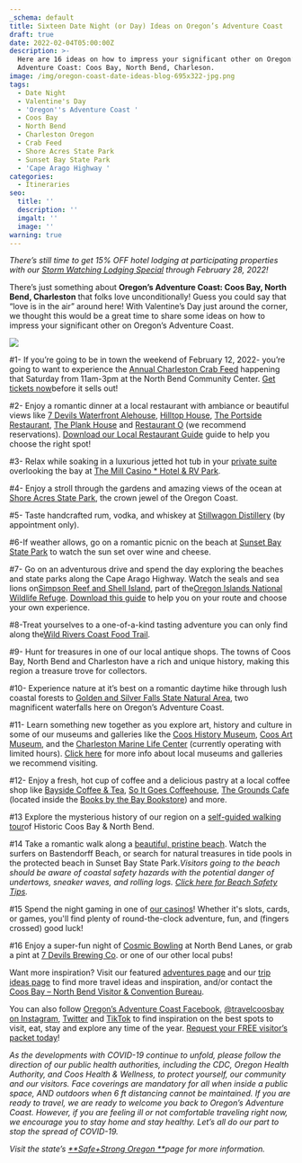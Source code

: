 ```yaml
---
_schema: default
title: Sixteen Date Night (or Day) Ideas on Oregon’s Adventure Coast
draft: true
date: 2022-02-04T05:00:00Z
description: >-
  Here are 16 ideas on how to impress your significant other on Oregon’s
  Adventure Coast: Coos Bay, North Bend, Charleson.
image: /img/oregon-coast-date-ideas-blog-695x322-jpg.png
tags:
  - Date Night
  - Valentine's Day
  - 'Oregon''s Adventure Coast '
  - Coos Bay
  - North Bend
  - Charleston Oregon
  - Crab Feed
  - Shore Acres State Park
  - Sunset Bay State Park
  - 'Cape Arago Highway '
categories:
  - Itineraries
seo:
  title: ''
  description: ''
  imgalt: ''
  image: ''
warning: true
---
```

*There’s still time to get 15% OFF hotel lodging at participating properties with our* [*Storm Watching Lodging Special*](https://www.oregonsadventurecoast.com/storm15/) *through February 28, 2022!*

There’s just something about **Oregon’s Adventure Coast: Coos Bay, North Bend, Charleston** that folks love unconditionally! Guess you could say that “love is in the air” around here! With Valentine’s Day just around the corner, we thought this would be a great time to share some ideas on how to impress your significant other on Oregon’s Adventure Coast.

![](/img/oregon-coast-date-ideas-blog-695x322-jpg-1.png)

\#1- If you’re going to be in town the weekend of February 12, 2022- you’re going to want to experience the [Annual Charleston Crab Feed](https://www.oregonsadventurecoast.com/blog/heading-to-the-2022-charleston-crab-feed-follow-these-tips-trip-ideas/) happening that Saturday from 11am-3pm at the North Bend Community Center. [Get tickets now](https://www.eventbrite.com/e/37th-annual-charleston-crab-feed-tickets-228598854327)before it sells out!

\#2- Enjoy a romantic dinner at a local restaurant with ambiance or beautiful views like [7 Devils Waterfront Alehouse](https://www.7devilsbrewery.com/waterfront-alehouse.html#/), [Hilltop House](https://hilltophouserestaurant.com/), [The Portside Restaurant](https://www.facebook.com/PortsideRestaurant/), [The Plank House](https://www.kokwelresorts.com/coos-bay/) and [Restaurant O](http://restauranto.us/) (we recommend reservations). [Download our Local Restaurant Guide](https://www.oregonsadventurecoast.com/img/Restaurants-BOOKLET.pdf) guide to help you choose the right spot!

\#3- Relax while soaking in a luxurious jetted hot tub in your [private suite](https://www.kokwelresorts.com/coos-bay/) overlooking the bay at [The Mill Casino \* Hotel & RV Park](https://www.kokwelresorts.com/coos-bay/).

\#4- Enjoy a stroll through the gardens and amazing views of the ocean at [Shore Acres State Park](https://oregonstateparks.org/index.cfm?do=parkPage.dsp_parkPage&amp;parkId=68), the crown jewel of the Oregon Coast.

\#5- Taste handcrafted rum, vodka, and whiskey at [Stillwagon Distillery](http://stillwagondistillery.com/) (by appointment only).

\#6-If weather allows, go on a romantic picnic on the beach at [Sunset Bay State Park](https://www.oregonsadventurecoast.com/state-parks-and-national-lands/) to watch the sun set over wine and cheese.

\#7- Go on an adventurous drive and spend the day exploring the beaches and state parks along the Cape Arago Highway. Watch the seals and sea lions on[Simpson Reef and Shell Island](https://www.shareoregon.com/things-to-do/en/listings/126105-simpson-reef-and-shell-island-oregon-islands-nwr), part of the[Oregon Islands National Wildlife Refuge](https://www.fws.gov/refuge/oregon_islands/). [Download this guide](https://oregonsadventurecoast.com/img/cape-arago-loop-itinerary-2018.pdf) to help you on your route and choose your own experience.

\#8-Treat yourselves to a one-of-a-kind tasting adventure you can only find along the[Wild Rivers Coast Food Trail](https://www.oregonsadventurecoast.com/blog/savor-the-flavors-along-the-wild-rivers-coast-food-trail/).

\#9- Hunt for treasures in one of our local antique shops. The towns of Coos Bay, North Bend and Charleston have a rich and unique history, making this region a treasure trove for collectors.

\#10- Experience nature at it’s best on a romantic daytime hike through lush coastal forests to [Golden and Silver Falls State Natural Area](https://www.oregonsadventurecoast.com/blog/2016-02-05-adventure-spotlight-golden-and-silver-falls/), two magnificent waterfalls here on Oregon’s Adventure Coast.

\#11- Learn something new together as you explore art, history and culture in some of our museums and galleries like the [Coos History Museum](https://www.oregonsadventurecoast.com/blog/oregon-s-adventure-coast-spotlight-coos-history-museum/), [Coos Art Museum](https://www.coosart.org/), and the [Charleston Marine Life Center](http://www.charlestonmarinelifecenter.com/) (currently operating with limited hours). [Click here](https://oregonsadventurecoast.com/art-history-culture/) for more info about local museums and galleries we recommend visiting.

\#12- Enjoy a fresh, hot cup of coffee and a delicious pastry at a local coffee shop like [Bayside Coffee & Tea](https://www.facebook.com/coos.baysidecoffee), [So It Goes Coffeehouse](https://www.soitgoescoffee.com/), [The Grounds Cafe](https://www.groundsinyourcup.com/) (located inside the [Books by the Bay Bookstore](https://www.facebook.com/Books-By-The-Bay-232314893488700/)) and more.

\#13 Explore the mysterious history of our region on a [self-guided walking tour](https://www.oregonsadventurecoast.com/blog/trip-idea-a-walking-tour-of-historic-coos-bay-north-bend/)of Historic Coos Bay & North Bend.

\#14 Take a romantic walk along a [beautiful, pristine beach](https://www.oregonsadventurecoast.com/undeveloped-beaches/). Watch the surfers on Bastendorff Beach, or search for natural treasures in tide pools in the protected beach in Sunset Bay State Park.*Visitors going to the beach should be aware of coastal safety hazards with the potential danger of undertows, sneaker waves, and rolling logs.* [*Click here for Beach Safety Tips*](https://oregonsadventurecoast.com/blog/eight-ways-to-stay-safe-on-the-beaches-along-the-oregon-coast/)*.*

\#15 Spend the night gaming in one of [our casinos](https://oregonsadventurecoast.netlify.app/blog/try-your-luck-on-oregon-s-adventure-coast/)! Whether it's slots, cards, or games, you'll find plenty of round-the-clock adventure, fun, and (fingers crossed) good luck!

\#16 Enjoy a super-fun night of [Cosmic Bowling](https://northbendlanes.com/Bowling/Cosmic-Bowling) at North Bend Lanes, or grab a pint at [7 Devils Brewing Co](https://www.7devilsbrewery.com). or one of our other local pubs!

Want more inspiration? Visit our featured [adventures page](https://www.oregonsadventurecoast.com/adventures) and our [trip ideas page](https://www.oregonsadventurecoast.com/tripideas) to find more travel ideas and inspiration, and/or contact the [Coos Bay – North Bend Visitor & Convention Bureau](https://www.oregonsadventurecoast.com/contact/).

You can also follow [Oregon’s Adventure Coast Facebook](https://www.facebook.com/OregonsAdventureCoast/), [@travelcoosbay on Instagram](https://www.instagram.com/travelcoosbay/), [Twitter](https://twitter.com/travelcoosbay?lang=en) and [TikTok](https://www.tiktok.com/@oregonsadventurecoast?lang=en) to find inspiration on the best spots to visit, eat, stay and explore any time of the year. [Request your FREE visitor’s packet today](https://www.oregonsadventurecoast.com/contact/#contactform)!

*As the developments with COVID-19 continue to unfold, please follow the direction of our public health authorities, including the CDC, Oregon Health Authority, and Coos Health & Wellness, to protect yourself, our community and our visitors. Face coverings are mandatory for all when inside a public space, AND outdoors when 6 ft distancing cannot be maintained. If you are ready to travel, we are ready to welcome you back to Oregon’s Adventure Coast. However, if you are feeling ill or not comfortable traveling right now, we encourage you to stay home and stay healthy. Let’s all do our part to stop the spread of COVID-19.*

*Visit the state’s* [*\*\*Safe+Strong Oregon \*\**](https://www.safestrongoregon.org/)*page for more information.*